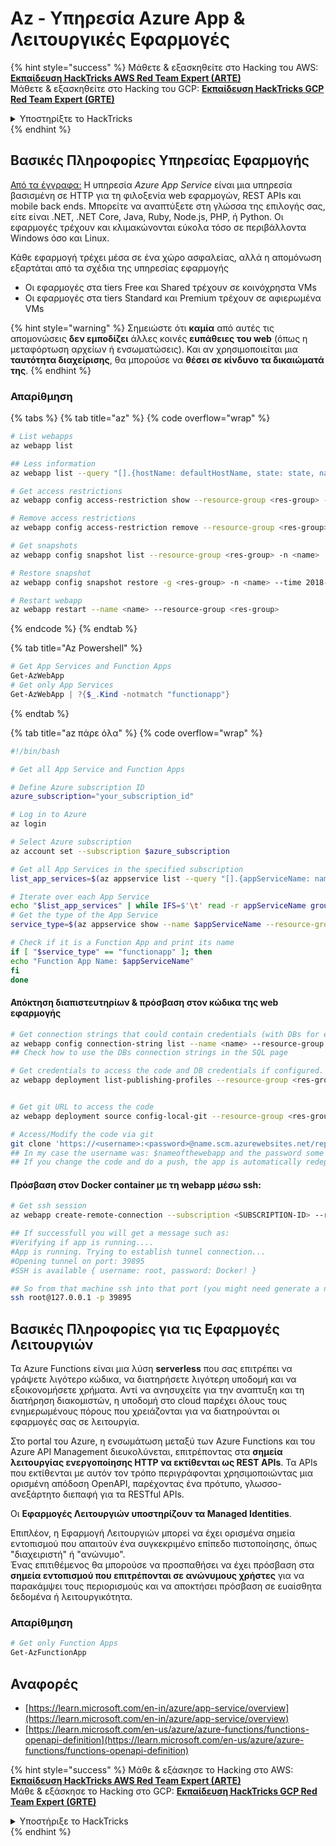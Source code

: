 # Az - Υπηρεσία Azure App & Λειτουργικές Εφαρμογές

{% hint style="success" %}
Μάθετε & εξασκηθείτε στο Hacking του AWS:<img src="/.gitbook/assets/image.png" alt="" data-size="line">[**Εκπαίδευση HackTricks AWS Red Team Expert (ARTE)**](https://training.hacktricks.xyz/courses/arte)<img src="/.gitbook/assets/image.png" alt="" data-size="line">\
Μάθετε & εξασκηθείτε στο Hacking του GCP: <img src="/.gitbook/assets/image (2).png" alt="" data-size="line">[**Εκπαίδευση HackTricks GCP Red Team Expert (GRTE)**<img src="/.gitbook/assets/image (2).png" alt="" data-size="line">](https://training.hacktricks.xyz/courses/grte)

<details>

<summary>Υποστηρίξτε το HackTricks</summary>

* Ελέγξτε τα [**σχέδια συνδρομής**](https://github.com/sponsors/carlospolop)!
* **Εγγραφείτε** 💬 [**στην ομάδα Discord**](https://discord.gg/hRep4RUj7f) ή στην [**ομάδα telegram**](https://t.me/peass) ή **ακολουθήστε** μας στο **Twitter** 🐦 [**@hacktricks\_live**](https://twitter.com/hacktricks\_live)**.**
* **Μοιραστείτε κόλπα hacking υποβάλλοντας PRs** στα αποθετήρια [**HackTricks**](https://github.com/carlospolop/hacktricks) και [**HackTricks Cloud**](https://github.com/carlospolop/hacktricks-cloud).

</details>
{% endhint %}

## Βασικές Πληροφορίες Υπηρεσίας Εφαρμογής

[Από τα έγγραφα:](https://learn.microsoft.com/en-us/azure/app-service/overview) Η υπηρεσία _Azure App Service_ είναι μια υπηρεσία βασισμένη σε HTTP για τη φιλοξενία web εφαρμογών, REST APIs και mobile back ends. Μπορείτε να αναπτύξετε στη γλώσσα της επιλογής σας, είτε είναι .NET, .NET Core, Java, Ruby, Node.js, PHP, ή Python. Οι εφαρμογές τρέχουν και κλιμακώνονται εύκολα τόσο σε περιβάλλοντα Windows όσο και Linux.

Κάθε εφαρμογή τρέχει μέσα σε ένα χώρο ασφαλείας, αλλά η απομόνωση εξαρτάται από τα σχέδια της υπηρεσίας εφαρμογής

* Οι εφαρμογές στα tiers Free και Shared τρέχουν σε κοινόχρηστα VMs
* Οι εφαρμογές στα tiers Standard και Premium τρέχουν σε αφιερωμένα VMs

{% hint style="warning" %}
Σημειώστε ότι **καμία** από αυτές τις απομονώσεις **δεν εμποδίζει** άλλες κοινές **ευπάθειες του web** (όπως η μεταφόρτωση αρχείων ή ενσωματώσεις). Και αν χρησιμοποιείται μια **ταυτότητα διαχείρισης**, θα μπορούσε να **θέσει σε κίνδυνο τα δικαιώματά της**.
{% endhint %}

### Απαρίθμηση

{% tabs %}
{% tab title="az" %}
{% code overflow="wrap" %}
```bash
# List webapps
az webapp list

## Less information
az webapp list --query "[].{hostName: defaultHostName, state: state, name: name, resourcegroup: resourceGroup}"

# Get access restrictions
az webapp config access-restriction show --resource-group <res-group> -n <name>

# Remove access restrictions
az webapp config access-restriction remove --resource-group <res-group> -n <name> --rule-name <rule-name>

# Get snapshots
az webapp config snapshot list --resource-group <res-group> -n <name>

# Restore snapshot
az webapp config snapshot restore -g <res-group> -n <name> --time 2018-12-11T23:34:16.8388367

# Restart webapp
az webapp restart --name <name> --resource-group <res-group>
```
{% endcode %}
{% endtab %}

{% tab title="Az Powershell" %}
```powershell
# Get App Services and Function Apps
Get-AzWebApp
# Get only App Services
Get-AzWebApp | ?{$_.Kind -notmatch "functionapp"}
```
{% endtab %}

{% tab title="az πάρε όλα" %}
{% code overflow="wrap" %}
```bash
#!/bin/bash

# Get all App Service and Function Apps

# Define Azure subscription ID
azure_subscription="your_subscription_id"

# Log in to Azure
az login

# Select Azure subscription
az account set --subscription $azure_subscription

# Get all App Services in the specified subscription
list_app_services=$(az appservice list --query "[].{appServiceName: name, group: resourceGroup}" -o tsv)

# Iterate over each App Service
echo "$list_app_services" | while IFS=$'\t' read -r appServiceName group; do
# Get the type of the App Service
service_type=$(az appservice show --name $appServiceName --resource-group $group --query "kind" -o tsv)

# Check if it is a Function App and print its name
if [ "$service_type" == "functionapp" ]; then
echo "Function App Name: $appServiceName"
fi
done
```
#### Απόκτηση διαπιστευτηρίων & πρόσβαση στον κώδικα της web εφαρμογής
```bash
# Get connection strings that could contain credentials (with DBs for example)
az webapp config connection-string list --name <name> --resource-group <res-group>
## Check how to use the DBs connection strings in the SQL page

# Get credentials to access the code and DB credentials if configured.
az webapp deployment list-publishing-profiles --resource-group <res-group> -n <name>


# Get git URL to access the code
az webapp deployment source config-local-git --resource-group <res-group> -n <name>

# Access/Modify the code via git
git clone 'https://<username>:<password>@name.scm.azurewebsites.net/repo-name.git'
## In my case the username was: $nameofthewebapp and the password some random chars
## If you change the code and do a push, the app is automatically redeployed
```
#### Πρόσβαση στον Docker container με τη webapp μέσω ssh:
```bash
# Get ssh session
az webapp create-remote-connection --subscription <SUBSCRIPTION-ID> --resource-group <RG-NAME> -n <APP-SERVICE-NAME>

## If successfull you will get a message such as:
#Verifying if app is running....
#App is running. Trying to establish tunnel connection...
#Opening tunnel on port: 39895
#SSH is available { username: root, password: Docker! }

## So from that machine ssh into that port (you might need generate a new ssh session to the jump host)
ssh root@127.0.0.1 -p 39895
```
## Βασικές Πληροφορίες για τις Εφαρμογές Λειτουργιών

Τα Azure Functions είναι μια λύση **serverless** που σας επιτρέπει να γράψετε λιγότερο κώδικα, να διατηρήσετε λιγότερη υποδομή και να εξοικονομήσετε χρήματα. Αντί να ανησυχείτε για την αναπτυξη και τη διατήρηση διακομιστών, η υποδομή στο cloud παρέχει όλους τους ενημερωμένους πόρους που χρειάζονται για να διατηρούνται οι εφαρμογές σας σε λειτουργία.

Στο portal του Azure, η ενσωμάτωση μεταξύ των Azure Functions και του Azure API Management διευκολύνεται, επιτρέποντας στα **σημεία λειτουργίας ενεργοποίησης HTTP να εκτίθενται ως REST APIs**. Τα APIs που εκτίθενται με αυτόν τον τρόπο περιγράφονται χρησιμοποιώντας μια ορισμένη απόδοση OpenAPI, παρέχοντας ένα πρότυπο, γλωσσο-ανεξάρτητο διεπαφή για τα RESTful APIs.

Οι **Εφαρμογές Λειτουργιών υποστηρίζουν τα Managed Identities**.

Επιπλέον, η Εφαρμογή Λειτουργιών μπορεί να έχει ορισμένα σημεία εντοπισμού που απαιτούν ένα συγκεκριμένο επίπεδο πιστοποίησης, όπως "διαχειριστή" ή "ανώνυμο". \
Ένας επιτιθέμενος θα μπορούσε να προσπαθήσει να έχει πρόσβαση στα **σημεία εντοπισμού που επιτρέπονται σε ανώνυμους χρήστες** για να παρακάμψει τους περιορισμούς και να αποκτήσει πρόσβαση σε ευαίσθητα δεδομένα ή λειτουργικότητα.

### Απαρίθμηση
```powershell
# Get only Function Apps
Get-AzFunctionApp
```
## Αναφορές

* [https://learn.microsoft.com/en-in/azure/app-service/overview](https://learn.microsoft.com/en-in/azure/app-service/overview)
* [https://learn.microsoft.com/en-us/azure/azure-functions/functions-openapi-definition](https://learn.microsoft.com/en-us/azure/azure-functions/functions-openapi-definition)

{% hint style="success" %}
Μάθε & εξάσκησε το Hacking στο AWS:<img src="/.gitbook/assets/image.png" alt="" data-size="line">[**Εκπαίδευση HackTricks AWS Red Team Expert (ARTE)**](https://training.hacktricks.xyz/courses/arte)<img src="/.gitbook/assets/image.png" alt="" data-size="line">\
Μάθε & εξάσκησε το Hacking στο GCP: <img src="/.gitbook/assets/image (2).png" alt="" data-size="line">[**Εκπαίδευση HackTricks GCP Red Team Expert (GRTE)**<img src="/.gitbook/assets/image (2).png" alt="" data-size="line">](https://training.hacktricks.xyz/courses/grte)

<details>

<summary>Υποστήριξε το HackTricks</summary>

* Ελέγξτε τα [**σχέδια συνδρομής**](https://github.com/sponsors/carlospolop)!
* **Συμμετέχετε** 💬 [**στην ομάδα Discord**](https://discord.gg/hRep4RUj7f) ή στην [**ομάδα telegram**](https://t.me/peass) ή **ακολουθήστε** μας στο **Twitter** 🐦 [**@hacktricks\_live**](https://twitter.com/hacktricks\_live)**.**
* **Μοιραστείτε hacking tricks υποβάλλοντας PRs** στα αποθετήρια [**HackTricks**](https://github.com/carlospolop/hacktricks) και [**HackTricks Cloud**](https://github.com/carlospolop/hacktricks-cloud).

</details>
{% endhint %}
